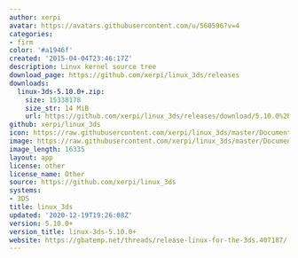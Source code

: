 ```yaml
---
author: xerpi
avatar: https://avatars.githubusercontent.com/u/560596?v=4
categories:
- firm
color: '#a1946f'
created: '2015-04-04T23:46:17Z'
description: Linux kernel source tree
download_page: https://github.com/xerpi/linux_3ds/releases
downloads:
  linux-3ds-5.10.0+.zip:
    size: 15338178
    size_str: 14 MiB
    url: https://github.com/xerpi/linux_3ds/releases/download/5.10.0%2B/linux-3ds-5.10.0%2B.zip
github: xerpi/linux_3ds
icon: https://raw.githubusercontent.com/xerpi/linux_3ds/master/Documentation/logo.gif
image: https://raw.githubusercontent.com/xerpi/linux_3ds/master/Documentation/logo.gif
image_length: 16335
layout: app
license: other
license_name: Other
source: https://github.com/xerpi/linux_3ds
systems:
- 3DS
title: linux_3ds
updated: '2020-12-19T19:26:08Z'
version: 5.10.0+
version_title: linux-3ds-5.10.0+
website: https://gbatemp.net/threads/release-linux-for-the-3ds.407187/
---
```

